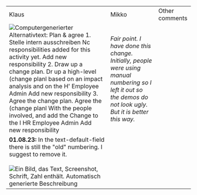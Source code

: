 |   |   |   |
|---|---|---|
|Klaus|Mikko|Other comments|
|![Computergenerierter Alternativtext:<br>Plan & agree<br>1. Stelle intern ausschreiben<br>Nc responsibilities added for this activity yet.<br>Add new responsibility<br>2. Draw up a change plan.<br>Dr up a high-level (change planl based on an impact analysis and on the<br>H' Employee Admin<br>Add new responsibility<br>3. Agree the change plan.<br>Agree the (change planl With the people involved, and add the Change to the I<br>HR Employee Admin<br>Add new responsibility](file:///C:/Users/klaus/AppData/Local/Temp/msohtmlclip1/01/clip_image002.jpg)|_Fair point. I have done this change. Initially, people were using manual numbering so I left it out so the demos do not look ugly._ _But it is better this way._||
|**01.08.23:** In the text-default-field there is still the "old" numbering. I suggest to remove it.<br><br>![Ein Bild, das Text, Screenshot, Schrift, Zahl enthält.<br>Automatisch generierte Beschreibung](file:///C:/Users/klaus/AppData/Local/Temp/msohtmlclip1/01/clip_image004.jpg)|||
